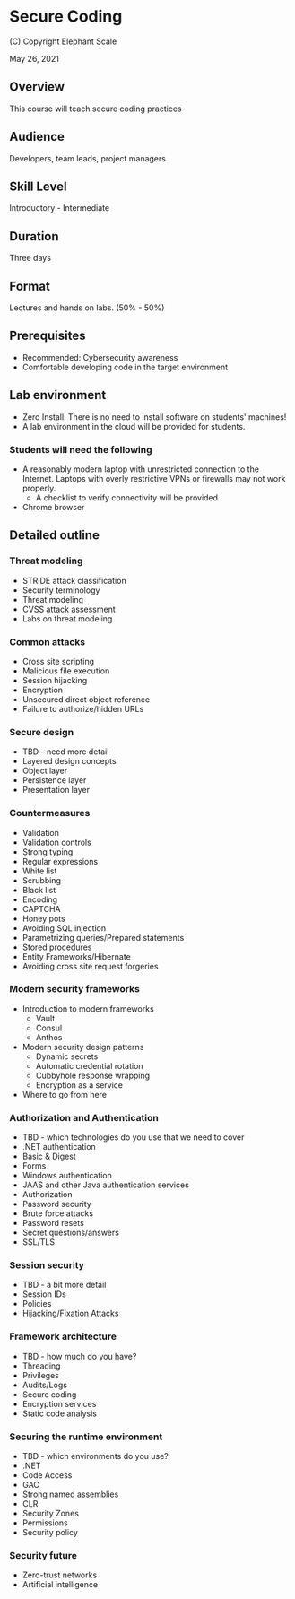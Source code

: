 # Secure Coding

(C) Copyright Elephant Scale

May 26, 2021

## Overview
This course will teach secure coding practices

## Audience
Developers, team leads, project managers

## Skill Level
Introductory - Intermediate

## Duration
Three days

## Format
Lectures and hands on labs. (50% - 50%)

## Prerequisites
* Recommended: Cybersecurity awareness
* Comfortable developing code in the target environment


## Lab environment
* Zero Install: There is no need to install software on students' machines!
* A lab environment in the cloud will be provided for students.

### Students will need the following
* A reasonably modern laptop with unrestricted connection to the Internet. Laptops with overly restrictive VPNs or firewalls may not work properly.
    * A checklist to verify connectivity will be provided
* Chrome browser

## Detailed outline

### Threat modeling
* STRIDE attack classification
* Security terminology
* Threat modeling
* CVSS attack assessment
* Labs on threat modeling

### Common attacks
* Cross site scripting
* Malicious file execution
* Session hijacking
* Encryption
* Unsecured direct object reference
* Failure to authorize/hidden URLs

### Secure design

* TBD - need more detail
* Layered design concepts
* Object layer
* Persistence layer
* Presentation layer

### Countermeasures

* Validation
* Validation controls
* Strong typing
* Regular expressions
* White list
* Scrubbing
* Black list
* Encoding
* CAPTCHA
* Honey pots
* Avoiding SQL injection
* Parametrizing queries/Prepared statements
* Stored procedures
* Entity Frameworks/Hibernate
* Avoiding cross site request forgeries

### Modern security frameworks
* Introduction to modern frameworks
  * Vault
  * Consul
  * Anthos
* Modern security design patterns
  * Dynamic secrets
  * Automatic credential rotation
  * Cubbyhole response wrapping
  * Encryption as a service
* Where to go from here

### Authorization and Authentication
* TBD - which technologies do you use that we need to cover
* .NET authentication
* Basic & Digest
* Forms
* Windows authentication
* JAAS and other Java authentication services
* Authorization
* Password security
* Brute force attacks
* Password resets
* Secret questions/answers
* SSL/TLS

### Session security
* TBD - a bit more detail
* Session IDs
* Policies
* Hijacking/Fixation Attacks

### Framework architecture
* TBD - how much do you have?
* Threading
* Privileges
* Audits/Logs
* Secure coding
* Encryption services
* Static code analysis

### Securing the runtime environment
* TBD - which environments do you use?
* .NET
* Code Access
* GAC
* Strong named assemblies
* CLR
* Security Zones
* Permissions
* Security policy
  
### Security future
* Zero-trust networks
* Artificial intelligence